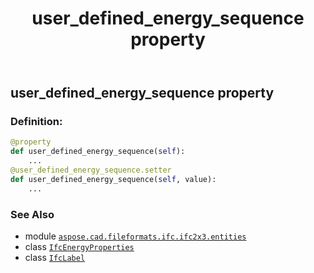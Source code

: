 ﻿---
title: user_defined_energy_sequence property
second_title: Aspose.CAD for Python via .NET API References
description: 
type: docs
weight: 110
url: /python-net/aspose.cad.fileformats.ifc.ifc2x3.entities/ifcenergyproperties/user_defined_energy_sequence/
is_root: false
---

## user_defined_energy_sequence property

### Definition:
```python
@property
def user_defined_energy_sequence(self):
    ...
@user_defined_energy_sequence.setter
def user_defined_energy_sequence(self, value):
    ...
```

### See Also
* module [`aspose.cad.fileformats.ifc.ifc2x3.entities`](../../)
* class [`IfcEnergyProperties`](/cad/python-net/aspose.cad.fileformats.ifc.ifc2x3.entities/ifcenergyproperties)
* class [`IfcLabel`](/cad/python-net/aspose.cad.fileformats.ifc.ifc2x3.types/ifclabel)
